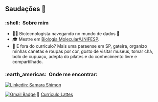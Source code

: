 ## Saudações 👋

<h3> :shell: &nbsp;Sobre mim </h3>

- :woman_scientist: Biotecnologista navegando no mundo de dados :game_die:
- 🎓 Mestre em <a href="https://ppg.biomol.sites.unifesp.br">Biologia Molecular/UNIFESP</a>.
- :rainbow: E fora do currículo? Mais uma paraense em SP, gateira, organizo minhas canetas e roupas por cor, gosto de visitar museus, tomar chá, bolo de cupuaçu, adepta do pilates e do conhecimento livre e compartilhado.

<h3> :earth_americas: &nbsp;Onde me encontrar: </h3> 

[![Linkedin: Samara Shimon](https://img.shields.io/badge/-samaramms-blue?style=flat-square&logo=Linkedin&logoColor=white&link=LINK-DO-SEU-LINKEDIN)](https://www.linkedin.com/in/samaramms/)

[![Gmail Badge](https://img.shields.io/badge/-samarammshimon@gmail.com-006bed?style=flat-square&logo=Gmail&logoColor=white&link=mailto:SEU-EMAIL)](mailto:samarammshimon@gmail.com) 
:page_facing_up: [Currículo Lattes](http://lattes.cnpq.br/6377447035324212)
